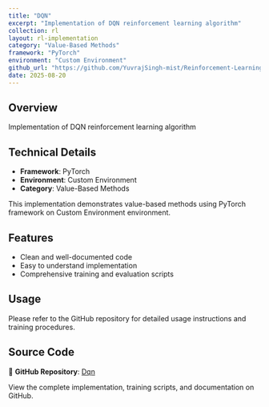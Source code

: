 ```yaml
---
title: "DQN"
excerpt: "Implementation of DQN reinforcement learning algorithm"
collection: rl
layout: rl-implementation
category: "Value-Based Methods"
framework: "PyTorch"
environment: "Custom Environment"
github_url: "https://github.com/YuvrajSingh-mist/Reinforcement-Learning/tree/master/DQN"
date: 2025-08-20
---
```


## Overview
Implementation of DQN reinforcement learning algorithm

## Technical Details
- **Framework**: PyTorch
- **Environment**: Custom Environment
- **Category**: Value-Based Methods


This implementation demonstrates value-based methods using PyTorch framework on Custom Environment environment.

## Features
- Clean and well-documented code
- Easy to understand implementation
- Comprehensive training and evaluation scripts

## Usage
Please refer to the GitHub repository for detailed usage instructions and training procedures.


## Source Code
📁 **GitHub Repository**: [Dqn](https://github.com/YuvrajSingh-mist/Reinforcement-Learning/tree/master/DQN)

View the complete implementation, training scripts, and documentation on GitHub.
